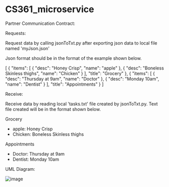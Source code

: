 # CS361_microservice

Partner Communication Contract:

Requests:

Request data by calling jsonToTxt.py after exporting json data to local file named 'myJson.json'

Json format should be in the format of the example shown below.

[ { "items": [ { "desc": "Honey Crisp", "name": "apple" }, { "desc": "Boneless Skinless thighs", "name": "Chicken" } ], "title": "Grocery" }, { "items": [ { "desc": "Thursday at 9am", "name": "Doctor" }, { "desc": "Monday 10am", "name": "Dentist" } ], "title": "Appointments" } ]

Receive:

Receive data by reading local 'tasks.txt' file created by jsonToTxt.py. Text file created will be in the format shown below.

Grocery

- apple: Honey Crisp
- Chicken: Boneless Skinless thighs

Appointments
- Doctor: Thursday at 9am
- Dentist: Monday 10am

UML Diagram:

![image](https://user-images.githubusercontent.com/59400213/181065943-cc278642-250c-4736-8d41-3389afc85fa8.png)
